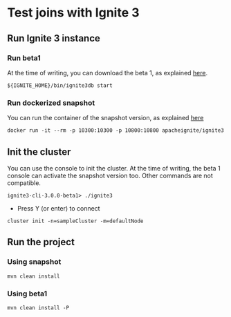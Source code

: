 # Test joins with Ignite 3

## Run Ignite 3 instance

### Run beta1

At the time of writing, you can download the beta 1, 
as explained [here](https://ignite.apache.org/docs/3.0.0-beta/installation/installing-using-zip).

``` shell script
${IGNITE_HOME}/bin/ignite3db start
```

### Run dockerized snapshot

You can run the container of the snapshot version,
as explained [here](https://ignite.apache.org/docs/3.0.0-beta/installation/installing-using-docker)

``` shell script
docker run -it --rm -p 10300:10300 -p 10800:10800 apacheignite/ignite3
```

## Init the cluster

You can use the console to init the cluster.
At the time of writing, the beta 1 console can activate the snapshot version too.
Other commands are not compatible.

``` shell script
ignite3-cli-3.0.0-beta1> ./ignite3
```

* Press Y (or enter) to connect

``` shell script
cluster init -n=sampleCluster -m=defaultNode
```

## Run the project

### Using snapshot

``` shell script
mvn clean install
```

### Using beta1

``` shell script
mvn clean install -P
```



